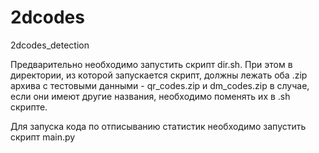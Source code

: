 # 2dcodes
2dcodes_detection

Предварительно необходимо запустить скрипт dir.sh. При этом в директории, из которой запускается скрипт, должны лежать оба .zip архива с тестовыми данными - qr_codes.zip и dm_codes.zip в случае, если они имеют другие названия, необходимо поменять их в .sh скрипте.

Для запуска кода по отписыванию статистик необходимо запустить скрипт main.py 
